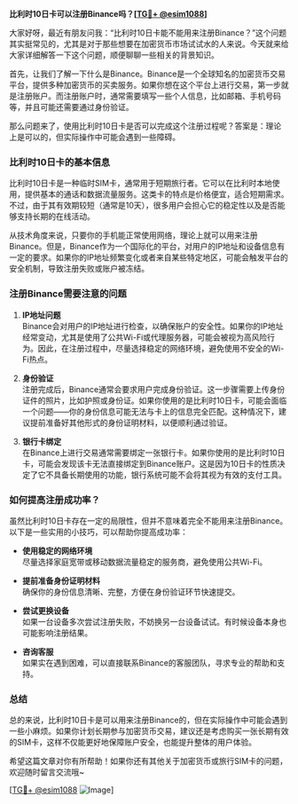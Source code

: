 **比利时10日卡可以注册Binance吗？[[TG💪+ @esim1088](https://t.me/s/esim1088)]**

大家好呀，最近有朋友问我：“比利时10日卡能不能用来注册Binance？”这个问题其实挺常见的，尤其是对于那些想要在加密货币市场试试水的人来说。今天就来给大家详细解答一下这个问题，顺便聊聊一些相关的背景知识。

首先，让我们了解一下什么是Binance。Binance是一个全球知名的加密货币交易平台，提供多种加密货币的买卖服务。如果你想在这个平台上进行交易，第一步就是注册账户。而注册账户时，通常需要填写一些个人信息，比如邮箱、手机号码等，并且可能还需要通过身份验证。

那么问题来了，使用比利时10日卡是否可以完成这个注册过程呢？答案是：理论上是可以的，但实际操作中可能会遇到一些障碍。

### 比利时10日卡的基本信息

比利时10日卡是一种临时SIM卡，通常用于短期旅行者。它可以在比利时本地使用，提供基本的通话和数据流量服务。这类卡的特点是价格便宜，适合短期需求。不过，由于其有效期较短（通常是10天），很多用户会担心它的稳定性以及是否能够支持长期的在线活动。

从技术角度来说，只要你的手机能正常使用网络，理论上就可以用来注册Binance。但是，Binance作为一个国际化的平台，对用户的IP地址和设备信息有一定的要求。如果你的IP地址频繁变化或者来自某些特定地区，可能会触发平台的安全机制，导致注册失败或账户被冻结。

### 注册Binance需要注意的问题

1. **IP地址问题**  
   Binance会对用户的IP地址进行检查，以确保账户的安全性。如果你的IP地址经常变动，尤其是使用了公共Wi-Fi或代理服务器，可能会被视为高风险行为。因此，在注册过程中，尽量选择稳定的网络环境，避免使用不安全的Wi-Fi热点。

2. **身份验证**  
   注册完成后，Binance通常会要求用户完成身份验证。这一步骤需要上传身份证件的照片，比如护照或身份证。如果你使用的是比利时10日卡，可能会面临一个问题——你的身份信息可能无法与卡上的信息完全匹配。这种情况下，建议提前准备好其他形式的身份证明材料，以便顺利通过验证。

3. **银行卡绑定**  
   在Binance上进行交易通常需要绑定一张银行卡。如果你使用的是比利时10日卡，可能会发现该卡无法直接绑定到Binance账户。这是因为10日卡的性质决定了它不具备长期使用的功能，银行系统可能不会将其视为有效的支付工具。

### 如何提高注册成功率？

虽然比利时10日卡存在一定的局限性，但并不意味着完全不能用来注册Binance。以下是一些实用的小技巧，可以帮助你提高成功率：

- **使用稳定的网络环境**  
  尽量选择家庭宽带或移动数据流量稳定的服务商，避免使用公共Wi-Fi。

- **提前准备身份证明材料**  
  确保你的身份信息清晰、完整，方便在身份验证环节快速提交。

- **尝试更换设备**  
  如果一台设备多次尝试注册失败，不妨换另一台设备试试。有时候设备本身也可能影响注册结果。

- **咨询客服**  
  如果实在遇到困难，可以直接联系Binance的客服团队，寻求专业的帮助和支持。

### 总结

总的来说，比利时10日卡是可以用来注册Binance的，但在实际操作中可能会遇到一些小麻烦。如果你计划长期参与加密货币交易，建议还是考虑购买一张长期有效的SIM卡，这样不仅能更好地保障账户安全，也能提升整体的用户体验。

希望这篇文章对你有所帮助！如果你还有其他关于加密货币或旅行SIM卡的问题，欢迎随时留言交流哦~ 

[[TG💪+ @esim1088](https://t.me/s/esim1088) ![Image](https://i.postimg.cc/4NQfJmqS/Snipaste-2025-05-13-00-14-12.png)]